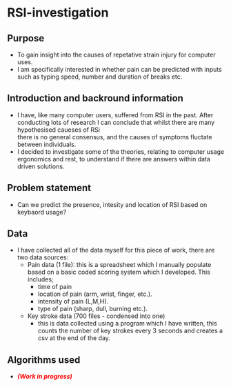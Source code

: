 # RSI-investigation
## Purpose
- To gain insight into the causes of repetative strain injury for computer uses.
- I am specifically interested in whether pain can be predicted with inputs such as typing speed, number and duration of breaks etc.

## Introduction and backround information
- I have, like many computer users, suffered from RSI in the past. After conducting lots of research I can conclude that whilst there are many hypothesised caueses of RSi<br>
there is no general consensus, and the causes of symptoms fluctate between individuals.
- I decided to investigate some of the theories, relating to computer usage ergonomics and rest, to understand if there are answers within data driven solutions.

## Problem statement
- Can we predict the presence, intesity and location of RSI based on keybaord usage?

## Data
- I have collected all of the data myself for this piece of work, there are two data sources:
  - Pain data (1 file): this is a spreadsheet which I manually populate based on a basic coded scoring system which I developed. This includes;
    - time of pain
    - location of pain (arm, wrist, finger, etc.).
    - intensity of pain (L,M,H).
    - type of pain (sharp, dull, burning etc.).
   - Key stroke data (700 files - condensed into one)
     - this is data collected using a program which I have written, this counts the number of key strokes every 3 seconds and creates a csv at the end of the day.
    
## Algorithms used
- ___<span style="color:red">(Work in progress)</span>___

